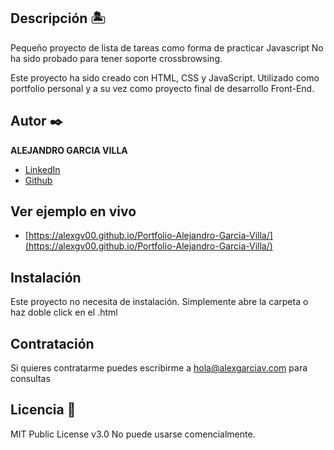 ## Descripción 🏝
Pequeño proyecto de lista de tareas como forma de practicar Javascript
No ha sido probado para tener soporte crossbrowsing.

Este proyecto ha sido creado con HTML, CSS y JavaScript. Utilizado como portfolio personal y a su vez como proyecto final de desarrollo Front-End.


## Autor ✒️
**ALEJANDRO GARCIA VILLA**

* [LinkedIn](www.linkedin.com/in/alejandrogarcíavilla)
* [Github](https://github.com/AlexGv00)

## Ver ejemplo en vivo 
- [https://alexgv00.github.io/Portfolio-Alejandro-Garcia-Villa/](https://alexgv00.github.io/Portfolio-Alejandro-Garcia-Villa/)

## Instalación 
Este proyecto no necesita de instalación. Simplemente abre la carpeta o haz doble click en el .html
  
## Contratación
Si quieres contratarme puedes escribirme a hola@alexgarciav.com para consultas


## Licencia 📄
MIT Public License v3.0
No puede usarse comencialmente.